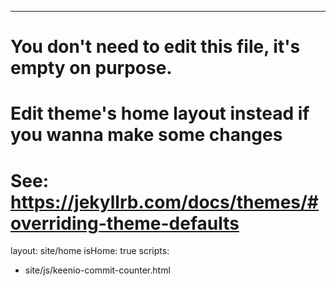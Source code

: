 ---
# You don't need to edit this file, it's empty on purpose.
# Edit theme's home layout instead if you wanna make some changes
# See: https://jekyllrb.com/docs/themes/#overriding-theme-defaults
layout: site/home
isHome: true
scripts:
  - site/js/keenio-commit-counter.html
